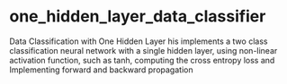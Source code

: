 # one_hidden_layer_data_classifier
Data Classification with One Hidden Layer
his implements a two class classification neural network with a single hidden layer, using non-linear activation function, such as tanh, computing the cross entropy loss and Implementing forward and backward propagation
